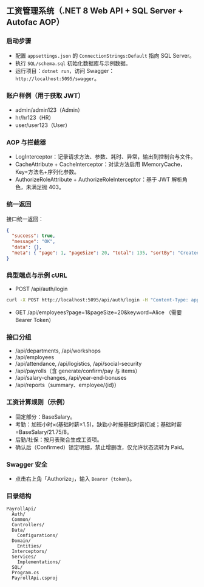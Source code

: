 ## 工资管理系统（.NET 8 Web API + SQL Server + Autofac AOP）

### 启动步骤
- 配置 `appsettings.json` 的 `ConnectionStrings:Default` 指向 SQL Server。
- 执行 `SQL/schema.sql` 初始化数据库与示例数据。
- 运行项目：`dotnet run`，访问 Swagger：`http://localhost:5095/swagger`。

### 账户样例（用于获取 JWT）
- admin/admin123（Admin）
- hr/hr123（HR）
- user/user123（User）

### AOP 与拦截器
- LogInterceptor：记录请求方法、参数、耗时、异常，输出到控制台与文件。
- CacheAttribute + CacheInterceptor：对读方法启用 IMemoryCache，Key=方法名+序列化参数。
- AuthorizeRoleAttribute + AuthorizeRoleInterceptor：基于 JWT 解析角色，未满足抛 403。

### 统一返回
接口统一返回：
```json
{
  "success": true,
  "message": "OK",
  "data": {},
  "meta": { "page": 1, "pageSize": 20, "total": 135, "sortBy": "CreatedAt", "sortDir": "desc" }
}
```

### 典型端点与示例 cURL
- POST /api/auth/login
```bash
curl -X POST http://localhost:5095/api/auth/login -H "Content-Type: application/json" -d '{"userName":"admin","password":"admin123"}'
```
- GET /api/employees?page=1&pageSize=20&keyword=Alice （需要 Bearer Token）

### 接口分组
- /api/departments, /api/workshops
- /api/employees
- /api/attendance, /api/logistics, /api/social-security
- /api/payrolls（含 generate/confirm/pay 与 items）
- /api/salary-changes, /api/year-end-bonuses
- /api/reports（summary、employee/{id}）

### 工资计算规则（示例）
- 固定部分：BaseSalary。
- 考勤：加班小时×(基础时薪×1.5)，缺勤小时按基础时薪扣减；基础时薪=BaseSalary/21.75/8。
- 后勤/社保：按月表聚合生成工资项。
- 确认后（Confirmed）锁定明细，禁止增删改，仅允许状态流转为 Paid。

### Swagger 安全
- 点击右上角「Authorize」，输入 `Bearer {token}`。

### 目录结构
```
PayrollApi/
  Auth/
  Common/
  Controllers/
  Data/
    Configurations/
  Domain/
    Entities/
  Interceptors/
  Services/
    Implementations/
  SQL/
  Program.cs
  PayrollApi.csproj
```


